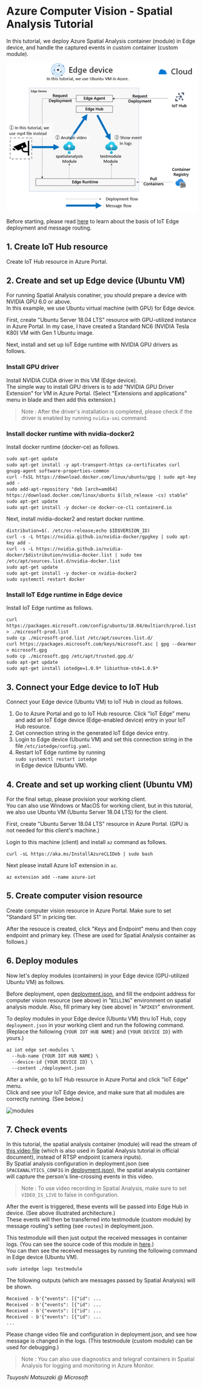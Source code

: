 # Azure Computer Vision - Spatial Analysis Tutorial

In this tutorial, we deploy Azure Spatial Analysis container (module) in Edge device, and handle the captured events in custom container (custom module).

![tutorial architecture](images/architecture.png?raw=true)

Before starting, please read [here](https://tsmatz.wordpress.com/2019/10/19/azure-iot-hub-iot-edge-module-container-tutorial-with-message-route/) to learn about the basis of IoT Edge deployment and message routing.

## 1. Create IoT Hub resource

Create IoT Hub resource in Azure Portal.

## 2. Create and set up Edge device (Ubuntu VM)

For running Spatial Analysis conatiner, you should prepare a device with NVIDIA GPU 6.0 or above.<br>
In this example, we use Ubuntu virtual machine (with GPU) for Edge device.

First, create "Ubuntu Server 18.04 LTS" resource with GPU-utilized instance in Azure Portal. In my case, I have created a Standard NC6 (NVIDIA Tesla K80) VM with Gen 1 Ubuntu image.

Next, install and set up IoT Edge runtime with NVIDIA GPU drivers as follows.

### Install GPU driver

Install NVIDIA CUDA driver in this VM (Edge device).<br>
The simple way to install GPU drivers is to add "NVIDIA GPU Driver Extension" for VM in Azure Portal. (Select "Extensions and applications" menu in blade and then add this extension.)

> Note : After the driver's installation is completed, please check if the driver is enabled by running ```nvidia-smi``` command.

### Install docker runtime with nvidia-docker2

Install docker runtime (docker-ce) as follows.

```
sudo apt-get update
sudo apt-get install -y apt-transport-https ca-certificates curl gnupg-agent software-properties-common
curl -fsSL https://download.docker.com/linux/ubuntu/gpg | sudo apt-key add -
sudo add-apt-repository "deb [arch=amd64] https://download.docker.com/linux/ubuntu $(lsb_release -cs) stable"
sudo apt-get update
sudo apt-get install -y docker-ce docker-ce-cli containerd.io
```

Next, install nvidia-docker2 and restart docker runtime.

```
distribution=$(. /etc/os-release;echo $ID$VERSION_ID)
curl -s -L https://nvidia.github.io/nvidia-docker/gpgkey | sudo apt-key add -
curl -s -L https://nvidia.github.io/nvidia-docker/$distribution/nvidia-docker.list | sudo tee /etc/apt/sources.list.d/nvidia-docker.list
sudo apt-get update
sudo apt-get install -y docker-ce nvidia-docker2
sudo systemctl restart docker
```

### Install IoT Edge runtime in Edge device

Install IoT Edge runtime as follows.

```
curl https://packages.microsoft.com/config/ubuntu/18.04/multiarch/prod.list > ./microsoft-prod.list
sudo cp ./microsoft-prod.list /etc/apt/sources.list.d/
curl https://packages.microsoft.com/keys/microsoft.asc | gpg --dearmor > microsoft.gpg
sudo cp ./microsoft.gpg /etc/apt/trusted.gpg.d/
sudo apt-get update
sudo apt-get install iotedge=1.0.9* libiothsm-std=1.0.9*
```

## 3. Connect your Edge device to IoT Hub

Connect your Edge device (Ubuntu VM) to IoT Hub in cloud as follows.

1. Go to Azure Portal and go to IoT Hub resource. Click "IoT Edge" menu and add an IoT Edge device (Edge-enabled device) entry in your IoT Hub resource.
2. Get connection string in the generated IoT Edge device entry.
3. Login to Edge device (Ubuntu VM) and set this connection string in the file ```/etc/iotedge/config.yaml```.
4. Restart IoT Edge runtime by running<br>
```sudo systemctl restart iotedge```<br>
in Edge device (Ubuntu VM).

## 4. Create and set up working client (Ubuntu VM)

For the final setup, please provision your working client.<br>
You can also use Windows or MacOS for working client, but in this tutorial, we also use Ubuntu VM (Ubuntu Server 18.04 LTS) for the client.

First, create "Ubuntu Server 18.04 LTS" resource in Azure Portal. (GPU is not needed for this client's machine.)

Login to this machine (client) and install ```az``` command as follows.

```
curl -sL https://aka.ms/InstallAzureCLIDeb | sudo bash
```

Next please install Azure IoT extension in ```az```.

```
az extension add --name azure-iot
```

## 5. Create computer vision resource

Create computer vision resource in Azure Portal. Make sure to set "Standard S1" in pricing tier.

After the resouce is created, click "Keys and Endpoint" menu and then copy endpoint and primary key. (These are used for Spatial Analysis container as follows.)

## 6. Deploy modules

Now let's deploy modules (containers) in your Edge device (GPU-utilized Ubuntu VM) as follows.

Before deployment, open [deployment.json](./deployment.json), and fill the endpoint address for computer vision resource (see above) in "```BILLING```" environment on spatial analysis module. Also, fill primary key (see above) in "```APIKEY```" environment.

To deploy modules in your Edge device (Ubuntu VM) thru IoT Hub, copy ```deployment.json``` in your working client and run the following command. (Replace the following ```{YOUR IOT HUB NAME}``` and ```{YOUR DEVICE ID}``` with yours.)

```
az iot edge set-modules \
  --hub-name {YOUR IOT HUB NAME} \
  --device-id {YOUR DEVICE ID} \
  --content ./deployment.json
```

After a while, go to IoT Hub resource in Azure Portal and click "IoT Edge" menu.<br>
Click and see your IoT Edge device, and make sure that all modules are correctly running. (See below.)

![modules](images/modules.png?raw=true)

## 7. Check events

In this tutorial, the spatial analysis container (module) will read the stream of [this video file](https://teamfileshare.blob.core.windows.net/spatialanalysis-demo-data/line-crossing.mp4?sp=r&st=2021-04-26T22:53:17Z&se=2024-04-27T06:53:17Z&spr=https&sv=2020-02-10&sr=b&sig=sfy4Z%2BQPnMnL2wqA5F0Mw0VVGIoqHG1vtr0IhvhqCuI%3D) (which is also used in Spatial Analysis tutorial in official document), instead of RTSP endpoint (camera inputs).<br>
By Spatial analysis configuration in deployment.json (see ```SPACEANALYTICS_CONFIG``` in [deployment.json](./deployment.json)), the spatial analysis container will capture the person's line-crossing events in this video.

> Note : To use video recording in Spatial Analysis, make sure to set ```VIDEO_IS_LIVE``` to false in configuration.

After the event is triggered, these events will be passed into Edge Hub in device. (See above illustrated architecture.)<br>
These events will then be transferred into testmodule (custom module) by message routing's setting (see ```routes```) in deployment.json.

This testmodule will then just output the received messages in container logs. (You can see the source code of this module in [here](https://tsmatz.wordpress.com/2019/10/19/azure-iot-hub-iot-edge-module-container-tutorial-with-message-route/).)<br>
You can then see the received messages by running the following command in Edge device (Ubuntu VM).

```
sudo iotedge logs testmodule
```

The following outputs (which are messages passed by Spatial Analysis) will be shown.

```
Received - b'{"events": [{"id": ...
Received - b'{"events": [{"id": ...
Received - b'{"events": [{"id": ...
Received - b'{"events": [{"id": ...
...
```

Please change video file and configuration in deployment.json, and see how message is changed in the logs. (This testmodule (custom module) can be used for debugging.)

> Note : You can also use diagnostics and telegraf containers in Spatial Analysis for logging and monitoring in Azure Monitor.

*Tsuyoshi Matsuzaki @ Microsoft*
